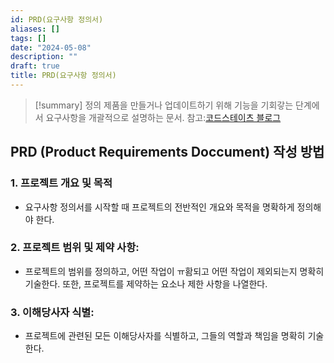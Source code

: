 ```yaml
---
id: PRD(요구사항 정의서)
aliases: []
tags: []
date: "2024-05-08"
description: ""
draft: true
title: PRD(요구사항 정의서)
---
```


> [!summary] 정의 
> 제품을 만들거나 업데이트하기 위해 기능을 기회갛는 단계에서 요구사항을 개괄적으로 설명하는 문서.
> 참고:[코드스테이츠 블로그](https://www.codestates.com/blog/content/prd-%EC%A0%9C%ED%92%88%EC%9A%94%EA%B5%AC%EC%82%AC%ED%95%AD%EC%A0%95%EC%9D%98%EC%84%9C)

## PRD (Product Requirements Doccument) 작성 방법

### 1. 프로젝트 개요 및 목적
- 요구사항 정의서를 시작할 때 프로젝트의 전반적인 개요와 목적을 명확하게 정의해야 한다.
### 2. 프로젝트 범위 및 제약 사항:
- 프로젝트의 범위를 정의하고, 어떤 작업이 ㅠ홤되고 어떤 작업이 제외되는지 명확히 기술한다. 또한, 프로젝트를 제약하는 요소나 제한 사항을 나열한다.
### 3. 이해당사자 식별:
- 프로젝트에 관련된 모든 이해당사자를 식별하고, 그들의 역할과 책임을 명확히 기술한다. 

